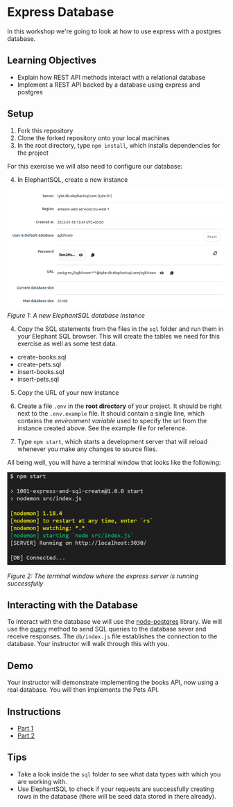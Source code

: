 # Express Database

In this workshop we're going to look at how to use express with a postgres database.

## Learning Objectives
* Explain how REST API methods interact with a relational database
* Implement a REST API backed by a database using express and postgres

## Setup

1. Fork this repository
2. Clone the forked repository onto your local machines
3. In the root directory, type `npm install`, which installs dependencies for the project

For this exercise we will also need to configure our database:

4. In ElephantSQL, create a new instance

![](images/elephaphantSQLInstance.png)
_Figure 1: A new ElephantSQL database instance_

4. Copy the SQL statements from the files in the `sql` folder and run them in your Elephant SQL browser. This will create the tables we need for this exercise as well as some test data.

* create-books.sql
* create-pets.sql
* insert-books.sql
* insert-pets.sql

5. Copy the URL of your new instance

6. Create a file `.env` in the __root directory__ of your project. It should be right next to the `.env.example` file. It should contain a single line, which contains the *environment variable* used to specify the url from the instance created above. See the example file for reference.

7. Type `npm start`, which starts a development server that will reload whenever you make any changes to source files.

All being well, you will have a terminal window that looks like the following:

![](images/terminal.png)

_Figure 2: The terminal window where the express server is running successfully_

## Interacting with the Database
To interact with the database we will use the [node-postgres](https://node-postgres.com/) library. We will use the [query](https://node-postgres.com/features/queries) method to send SQL queries to the database sever and receive responses. The `db/index.js` file establishes the connection to the database. Your instructor will walk through this with you.

## Demo
Your instructor will demonstrate implementing the books API, now using a real database. You will then implements the Pets API.

## Instructions
* [Part 1](./docs/part1)
* [Part 2](./docs/part2)

## Tips
- Take a look inside the `sql` folder to see what data types with which you are working with.
- Use ElephantSQL to check if your requests are successfully creating rows in the database (there will be seed data stored in there already).
